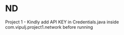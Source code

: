 # ND

Project 1 -
Kindly add API KEY in Credentials.java inside com.vipulj.project1.network before running
